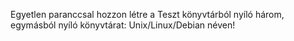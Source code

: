 Egyetlen paranccsal hozzon létre a Teszt könyvtárból nyíló három, egymásból nyíló könyvtárat: Unix/Linux/Debian néven!
